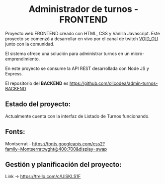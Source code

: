 <h1 align="center">Administrador de turnos - FRONTEND</h1>

Proyecto web FRONTEND creado con HTML, CSS y Vanilla Javascript. Este proyecto se comenzó a desarrollar en vivo por el canal de twitch <a href="https://www.twitch.tv/void_oli">VOID_OLI</a> junto con la comunidad.

El sistema ofrece una solución para administrar turnos en un micro-emprendimiento. 

En este proyecto se consume la API REST desarrollada con Node JS y Express. 

El repositorio del **BACKEND** es https://github.com/olicodea/admin-turnos-BACKEND

Estado del proyecto:
---
Actualmente cuenta con la interfaz de Listado de Turnos funcionando.

Fonts:
---
Montserrat - https://fonts.googleapis.com/css2?family=Montserrat:wght@400;700&display=swap

Gestión y planificación del proyecto:
---
Link -> https://trello.com/c/UlSKLS1F
